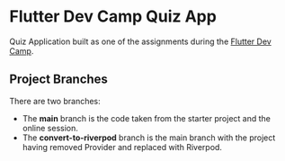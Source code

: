 # Flutter Dev Camp Quiz App

Quiz Application built as one of the assignments during the [Flutter Dev Camp](https://www.flutterdevcamp.com/).

## Project Branches

There are two branches:

- The **main** branch is the code taken from the starter project and the online session.
- The **convert-to-riverpod** branch is the main branch with the project having removed Provider and replaced with Riverpod.
